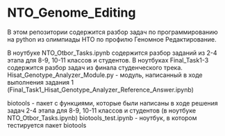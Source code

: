 # NTO_Genome_Editing
В этом репозитории содержится разбор задач по программированию на python из олимпиады НТО по профилю Геномное Редактирование.


В ноутбуке NTO_Otbor_Tasks.ipynb содержится разбор заданий из 2-4 этапа для 8-9, 10-11 классов и студентов.
В ноутбуках Final_Task1-3 содержится разбор задач из финала студенческого трека.
Hisat_Genotype_Analyzer_Module.py - модуль, написанный в ходе выполнения задания 1 (Final_Task1_Hisat_Genotype_Analyzer_Reference_Answer.ipynb)


biotools - пакет с функциями, которые были написаны в ходе решения задач 2-4 этапа для 8-9, 10-11 классов и студентов (в ноутбуке NTO_Otbor_Tasks.ipynb)
biotools_test.ipynb - ноутбук, в котором тестируется пакет biotools

